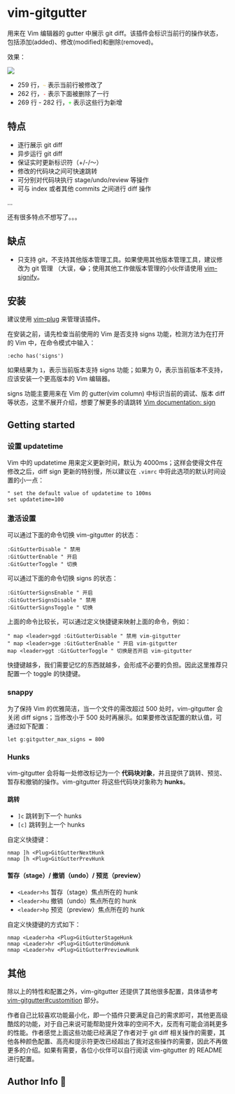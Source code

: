 # vim-gitgutter

用来在 Vim 编辑器的 gutter 中展示 git diff。该插件会标识当前行的操作状态，包括添加(added)、修改(modified)和删除(removed)。

效果：

![](../images/vim-gitgutter/screeshot.png)

* 259 行，<span style="color: #e4c54f;">`~`</span> 表示当前行被修改了
* 262 行，<span style="color: #f00;">`-`</span> 表示下面被删除了一行
* 269 行 - 282 行，<span style="color: #0f0;">`+`</span> 表示这些行为新增

## 特点

* 逐行展示 git diff
* 异步运行 git diff
* 保证实时更新标识符（+/-/～）
* 修改的代码块之间可快速跳转
* 可分别对代码块执行 stage/undo/review 等操作
* 可与 index 或者其他 commits 之间进行 diff 操作

...

还有很多特点不想写了。。。

## 缺点

* 只支持 git，不支持其他版本管理工具。如果使用其他版本管理工具，建议修改为 git 管理 （大误，😂；使用其他工作做版本管理的小伙伴请使用 [vim-signify](https://github.com/mhinz/vim-signify)。

## 安装

建议使用 [vim-plug](./vim-plug.md) 来管理该插件。

在安装之前，请先检查当前使用的 Vim 是否支持 signs 功能，检测方法为在打开的 Vim 中，在命令模式中输入：

```vimscript
:echo has('signs')
```

如果结果为 `1`，表示当前版本支持 signs 功能；如果为 0，表示当前版本不支持，应该安装一个更高版本的 Vim 编辑器。

signs 功能主要用来在 Vim 的 gutter(vim column) 中标识当前的调试、版本 diff 等状态，这里不展开介绍，想要了解更多的请跳转 [Vim documentation: sign](http://vimdoc.sourceforge.net/htmldoc/sign.html)

## Getting started

### 设置 updatetime

Vim 中的 updatetime 用来定义更新时间，默认为 4000ms；这样会使得文件在修改之后，diff sign 更新的特别慢，所以建议在 `.vimrc` 中将此选项的默认时间设置的小一点：

```vimscript
" set the default value of updatetime to 100ms
set updatetime=100
```

### 激活设置

可以通过下面的命令切换 vim-gitgutter 的状态：

```vimscript
:GitGutterDisable " 禁用
:GitGutterEnable " 开启
:GitGutterToggle " 切换
```

可以通过下面的命令切换 signs 的状态：

```vimscript
:GitGutterSignsEnable " 开启
:GitGutterSignsDisable " 禁用
:GitGutterSignsToggle " 切换
```

上面的命令比较长，可以通过定义快捷键来映射上面的命令，例如：

```vimscript
" map <leader>ggd :GitGutterDisable " 禁用 vim-gitgutter
" map <leader>gge :GitGutterEnable " 开启 vim-gitgutter
map <leader>ggt :GitGutterToggle " 切换是否开启 vim-gitgutter
```

快捷键越多，我们需要记忆的东西就越多，会形成不必要的负担。因此这里推荐只配置一个 toggle 的快捷键。

### snappy

为了保持 Vim 的优雅简洁，当一个文件的需改超过 500 处时，vim-gitgutter 会关闭 diff signs；当修改小于 500 处时再展示。如果要修改该配置的默认值，可通过如下配置：

```vimscript
let g:gitgutter_max_signs = 800
```

### Hunks

vim-gitgutter 会将每一处修改标记为一个 **代码块对象**，并且提供了跳转、预览、暂存和撤销的操作。vim-gitgutter 将这些代码块对象称为 **hunks**。

#### 跳转

* `]c` 跳转到下一个 hunks
* `[c]` 跳转到上一个 hunks

自定义快捷键：

```vimscript
nmap ]h <Plug>GitGutterNextHunk
nmap [h <Plug>GitGutterPrevHunk
```

#### 暂存（stage）/ 撤销（undo）/ 预览（preview）

* `<Leader>hs` 暂存（stage）焦点所在的 hunk
* `<leader>hu` 撤销（undo）焦点所在的 hunk
* `<leader>hp` 预览（preview）焦点所在的 hunk

自定义快捷键的方式如下：

```vimscript
nmap <Leader>ha <Plug>GitGutterStageHunk
nmap <Leader>hr <Plug>GitGutterUndoHunk
nmap <Leader>hv <Plug>GitGutterPreviewHunk
```

## 其他

除以上的特性和配置之外，vim-gitgutter 还提供了其他很多配置，具体请参考 [vim-gitgutter#customition](https://github.com/airblade/vim-gitgutter#customisation) 部分。

作者自己比较喜欢功能最小化，即一个插件只要满足自己的需求即可，其他更高级酷炫的功能，对于自己来说可能帮助提升效率的空间不大，反而有可能会消耗更多的性能。作者感觉上面这些功能已经满足了作者对于 git diff 相关操作的需要，其他各种颜色配置、高亮和提示符更改已经超出了我对这些操作的需要，因此不再做更多的介绍。如果有需要，各位小伙伴可以自行阅读 vim-gitgutter 的 README 进行配置。

## Author Info 🦋

